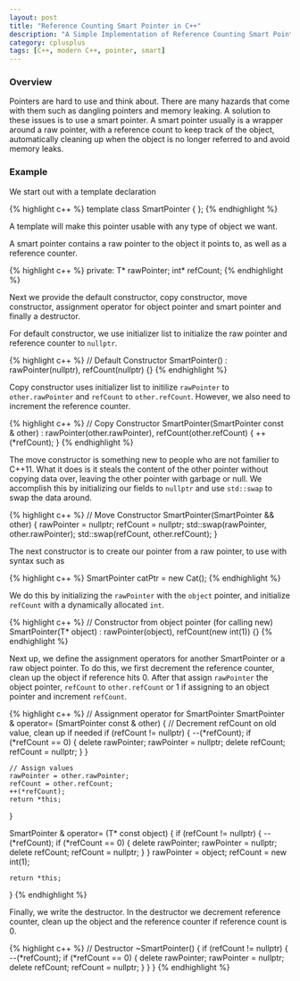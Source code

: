 ```yaml
---
layout: post
title: "Reference Counting Smart Pointer in C++"
description: "A Simple Implementation of Reference Counting Smart Pointer in C++"
category: cplusplus
tags: [C++, modern C++, pointer, smart]
---
```


<!-- Overview -->
<h3>Overview</h3>

Pointers are hard to use and think about. There are many hazards that come with them such as dangling pointers and memory leaking. A solution to these issues is to use a smart pointer. A smart pointer usually is a wrapper around a raw pointer, with a reference count to keep track of the object, automatically cleaning up when the object is no longer referred to and avoid memory leaks.


<h3>Example</h3>
We start out with a template declaration


{% highlight c++ %}
template <typename T>
class SmartPointer
{
};
{% endhighlight %}


 A template will make this pointer usable with any type of object we want.
 
 A smart pointer contains a raw pointer to the object it points to, as well as a reference counter.

{% highlight c++ %}
private:
   T* rawPointer;
   int* refCount;
{% endhighlight %}

Next we provide the default constructor, copy constructor, move constructor, assignment operator for object pointer and smart pointer and finally a destructor.

For default constructor, we use initializer list to initialize the raw pointer and reference counter to  ```nullptr```.

{% highlight c++ %}
// Default Constructor
SmartPointer<T>() : rawPointer(nullptr), refCount(nullptr) {}
{% endhighlight %}

Copy constructor uses initializer list to initilize ```rawPointer``` to ```other.rawPointer``` and ```refCount``` to ```other.refCount```. However, we also need to increment the reference counter.

{% highlight c++ %}
// Copy Constructor
SmartPointer<T>(SmartPointer<T> const & other) : rawPointer(other.rawPointer), refCount(other.refCount)
{
    ++(*refCount);
}
{% endhighlight %}

The move constructor is something new to people who are not familier to C++11. What it does is it steals the content of the other pointer without copying data over, leaving the other pointer with garbage or null. We accomplish this by initializing our fields to ```nullptr``` and use ```std::swap``` to swap the data around.

{% highlight c++ %}
// Move Constructor
SmartPointer<T>(SmartPointer<T> && other)
{
    rawPointer = nullptr;
    refCount = nullptr;
    std::swap(rawPointer, other.rawPointer);
    std::swap(refCount, other.refCount);
}

The next constructor is to create our pointer from a raw pointer, to use with syntax such as 

{% highlight c++ %}
SmartPointer<Cat> catPtr = new Cat();
{% endhighlight %}

We do this by initializing the ```rawPointer``` with the ```object``` pointer, and initialize ```refCount``` with a dynamically allocated ```int```.

{% highlight c++ %}
// Constructor from object pointer (for calling new)
SmartPointer<T>(T* object) : rawPointer(object), refCount(new int(1)) {}
{% endhighlight %}

Next up, we define the assignment operators for another SmartPointer or a raw object pointer. To do this, we first decrement the reference counter, clean up the object if reference hits 0. After that assign ```rawPointer``` the object pointer, ```refCount``` to ```other.refCount``` or 1 if assigning to an object pointer and increment ```refCount```.

{% highlight c++ %}
// Assignment operator for SmartPointer
SmartPointer<T> & operator= (SmartPointer<T> const & other)
{
    // Decrement refCount on old value, clean up if needed
    if (refCount != nullptr)
    {
        --(*refCount);
        if (*refCount == 0)
        {
            delete rawPointer;
            rawPointer = nullptr;
            delete refCount;
            refCount = nullptr;
        }
    }

    // Assign values
    rawPointer = other.rawPointer;
    refCount = other.refCount;
    ++(*refCount);
    return *this;
}

SmartPointer<T> & operator= (T* const object)
{
    if (refCount != nullptr)
    {
        --(*refCount);
        if (*refCount == 0)
        {
            delete rawPointer;
            rawPointer = nullptr;
            delete refCount;
            refCount = nullptr;
        }
    }
    rawPointer = object;
    refCount = new int(1);

    return *this;
}
{% endhighlight %}

Finally, we write the destructor. In the destructor we decrement reference counter, clean up the object and the reference counter if reference count is 0.

{% highlight c++ %}
// Destructor
~SmartPointer<T>()
{
    if (refCount != nullptr)
    {
        --(*refCount);
        if (*refCount == 0)
        {
            delete rawPointer;
            rawPointer = nullptr;
            delete refCount;
            refCount = nullptr;
        }
    }
} 
{% endhighlight %}
